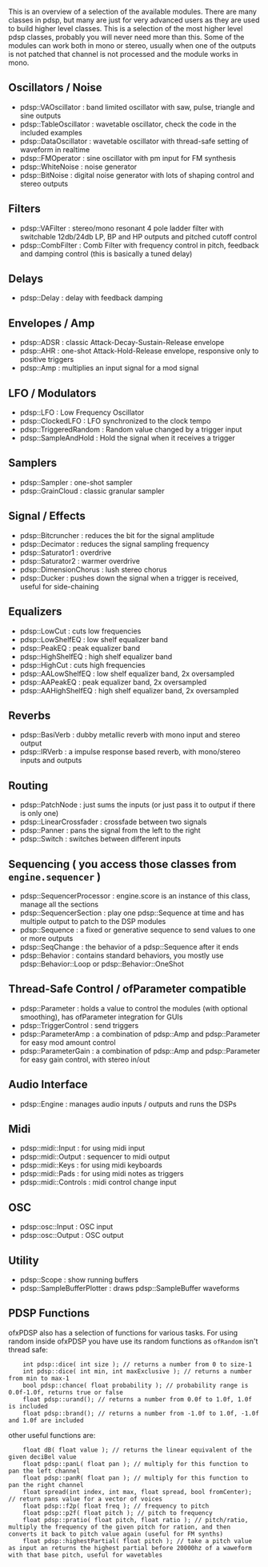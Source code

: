 
This is an overview of a selection of the available modules. There are many classes in pdsp, but many are just for very advanced users as they are used to build higher level classes. This is a selection of the most higher level pdsp classes, probably you will never need more than this. Some of the modules can work both in mono or stereo, usually when one of the outputs is not patched that channel is not processed and the module works in mono.

## Oscillators / Noise
- pdsp::VAOscillator : band limited oscillator with saw, pulse, triangle and sine outputs
- pdsp::TableOscillator : wavetable oscillator, check the code in the included examples
- pdsp::DataOscillator : wavetable oscillator with thread-safe setting of waveform in realtime
- pdsp::FMOperator : sine oscillator with pm input for FM synthesis
- pdsp::WhiteNoise : noise generator
- pdsp::BitNoise : digital noise generator with lots of shaping control and stereo outputs

## Filters
- pdsp::VAFilter : stereo/mono resonant 4 pole ladder filter with switchable 12db/24db LP, BP and HP outputs and pitched cutoff control
- pdsp::CombFilter : Comb Filter with frequency control in pitch, feedback and damping control (this is basically a tuned delay)

## Delays
- pdsp::Delay : delay with feedback damping

## Envelopes / Amp
- pdsp::ADSR : classic Attack-Decay-Sustain-Release envelope
- pdsp::AHR : one-shot Attack-Hold-Release envelope, responsive only to positive triggers
- pdsp::Amp : multiplies an input signal for a mod signal

## LFO / Modulators
- pdsp::LFO : Low Frequency Oscillator
- pdsp::ClockedLFO : LFO synchronized to the clock tempo
- pdsp::TriggeredRandom : Random value changed by a trigger input
- pdsp::SampleAndHold : Hold the signal when it receives a trigger 

## Samplers
- pdsp::Sampler : one-shot sampler
- pdsp::GrainCloud : classic granular sampler

## Signal / Effects
- pdsp::Bitcruncher : reduces the bit for the signal amplitude
- pdsp::Decimator : reduces the signal sampling frequency
- pdsp::Saturator1 : overdrive 
- pdsp::Saturator2 : warmer overdrive 
- pdsp::DimensionChorus : lush stereo chorus
- pdsp::Ducker : pushes down the signal when a trigger is received, useful for side-chaining

## Equalizers
- pdsp::LowCut : cuts low frequencies
- pdsp::LowShelfEQ : low shelf equalizer band
- pdsp::PeakEQ : peak equalizer band
- pdsp::HighShelfEQ : high shelf equalizer band
- pdsp::HighCut : cuts high frequencies
- pdsp::AALowShelfEQ : low shelf equalizer band, 2x oversampled
- pdsp::AAPeakEQ : peak equalizer band, 2x oversampled
- pdsp::AAHighShelfEQ : high shelf equalizer band, 2x oversampled

## Reverbs  
- pdsp::BasiVerb : dubby metallic reverb with mono input and stereo output 
- pdsp::IRVerb : a impulse response based reverb, with mono/stereo inputs and outputs

## Routing
- pdsp::PatchNode : just sums the inputs (or just pass it to output if there is only one)
- pdsp::LinearCrossfader : crossfade between two signals
- pdsp::Panner : pans the signal from the left to the right
- pdsp::Switch : switches between different inputs

## Sequencing ( you access those classes from `engine.sequencer` )
- pdsp::SequencerProcessor : engine.score is an instance of this class, manage all the sections
- pdsp::SequencerSection : play one pdsp::Sequence at time and has multiple output to patch to the DSP modules
- pdsp::Sequence : a fixed or generative sequence to send values to one or more outputs
- pdsp::SeqChange : the behavior of a pdsp::Sequence after it ends
- pdsp::Behavior : contains standard behaviors, you mostly use pdsp::Behavior::Loop or pdsp::Behavior::OneShot

## Thread-Safe Control / ofParameter compatible
- pdsp::Parameter : holds a value to control the modules (with optional smoothing), has ofParameter integration for GUIs
- pdsp::TriggerControl : send triggers
- pdsp::ParameterAmp : a combination of pdsp::Amp and pdsp::Parameter for easy mod amount control
- pdsp::ParameterGain : a combination of pdsp::Amp and pdsp::Parameter for easy gain control, with stereo in/out

## Audio Interface
- pdsp::Engine : manages audio inputs / outputs and runs the DSPs

## Midi
- pdsp::midi::Input : for using midi input
- pdsp::midi::Output : sequencer to midi output
- pdsp::midi::Keys : for using midi keyboards
- pdsp::midi::Pads : for using midi notes as triggers 
- pdsp::midi::Controls : midi control change input

## OSC
- pdsp::osc::Input : OSC input
- pdsp::osc::Output : OSC output

## Utility
- pdsp::Scope : show running buffers
- pdsp::SampleBufferPlotter : draws pdsp::SampleBuffer waveforms 

    
    
    
## PDSP Functions 
ofxPDSP also has a selection of functions for various tasks. For using random inside ofxPDSP you have use its random functions as `ofRandom` isn't thread safe:
   
        int pdsp::dice( int size ); // returns a number from 0 to size-1
        int pdsp::dice( int min, int maxExclusive ); // returns a number from min to max-1
        bool pdsp::chance( float probability ); // probability range is 0.0f-1.0f, returns true or false
        float pdsp::urand(); // returns a number from 0.0f to 1.0f, 1.0f is included
        float pdsp::brand(); // returns a number from -1.0f to 1.0f, -1.0f and 1.0f are included
   
other useful functions are:
   
        float dB( float value ); // returns the linear equivalent of the given deciBel value
        float pdsp::panL( float pan ); // multiply for this function to pan the left channel 
        float pdsp::panR( float pan ); // multiply for this function to pan the right channel 
        float spread(int index, int max, float spread, bool fromCenter); // return pans value for a vector of voices
        float pdsp::f2p( float freq ); // frequency to pitch
        float pdsp::p2f( float pitch ); // pitch to frequency
        float pdsp::pratio( float pitch, float ratio ); // pitch/ratio, multiply the frequency of the given pitch for ration, and then converts it back to pitch value again (useful for FM synths)
        float pdsp::highestPartial( float pitch ); // take a pitch value as input an returns the highest partial before 20000hz of a waweform with that base pitch, useful for wavetables

